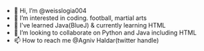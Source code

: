 - 👋 Hi, I’m @weisslogia004
- 👀 I’m interested in coding. football, martial arts
- 🌱 I've learned Java(BlueJ) & currently learning HTML
- 💞️ I’m looking to collaborate on Python and Java including HTML
- 📫 How to reach me @Agniv Haldar(twitter handle)

<!---
weisslogia004/weisslogia004 is a ✨ special ✨ repository because its `README.md` (this file) appears on your GitHub profile.
You can click the Preview link to take a look at your changes.
--->
